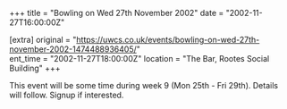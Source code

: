 +++
title = "Bowling on Wed 27th November 2002"
date = "2002-11-27T16:00:00Z"

[extra]
original = "https://uwcs.co.uk/events/bowling-on-wed-27th-november-2002-1474488936405/"    
ent_time = "2002-11-27T18:00:00Z"
location = "The Bar, Rootes Social Building"
+++

This event will be some time during week 9 (Mon 25th - Fri 29th). Details will follow. Signup if interested.

